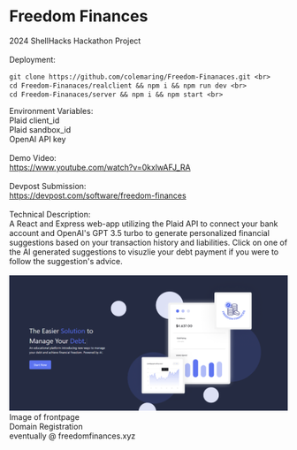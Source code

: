 # Freedom Finances
2024 ShellHacks Hackathon Project <br>
<br>
Deployment: <br>
```
git clone https://github.com/colemaring/Freedom-Finanaces.git <br>
cd Freedom-Finanaces/realclient && npm i && npm run dev <br>
cd Freedom-Finanaces/server && npm i && npm start <br>
```
Environment Variables: <br>
Plaid client_id <br>
Plaid sandbox_id <br>
OpenAI API key <br>
<br>
Demo Video: <br>
https://www.youtube.com/watch?v=0kxlwAFJ_RA <br>
<br>
Devpost Submission:  <br>
https://devpost.com/software/freedom-finances  <br>
<br>
Technical Description: <br>
A React and Express web-app utilizing the Plaid API to connect your bank account and OpenAI's GPT 3.5 turbo to generate personalized financial suggestions based on your transaction history and liabilities. Click on one of the AI generated suggestions to visuzlie your debt payment if you were to follow the suggestion's advice. <br>
<br>
![Freedom Finances Banner](https://github.com/pranavsaigandikota/Freedom-Finanaces/blob/main/banner.png)
Image of frontpage <br>
Domain Registration  <br>
eventually @ freedomfinances.xyz <br>
